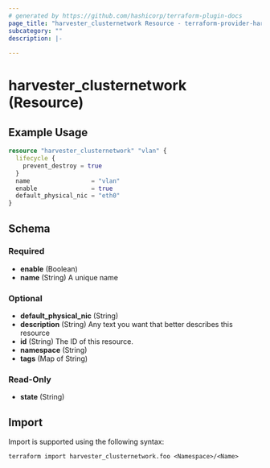 ```yaml
---
# generated by https://github.com/hashicorp/terraform-plugin-docs
page_title: "harvester_clusternetwork Resource - terraform-provider-harvester"
subcategory: ""
description: |-
  
---
```


# harvester_clusternetwork (Resource)



## Example Usage

```terraform
resource "harvester_clusternetwork" "vlan" {
  lifecycle {
    prevent_destroy = true
  }
  name                 = "vlan"
  enable               = true
  default_physical_nic = "eth0"
}
```

<!-- schema generated by tfplugindocs -->
## Schema

### Required

- **enable** (Boolean)
- **name** (String) A unique name

### Optional

- **default_physical_nic** (String)
- **description** (String) Any text you want that better describes this resource
- **id** (String) The ID of this resource.
- **namespace** (String)
- **tags** (Map of String)

### Read-Only

- **state** (String)

## Import

Import is supported using the following syntax:

```shell
terraform import harvester_clusternetwork.foo <Namespace>/<Name>
```
